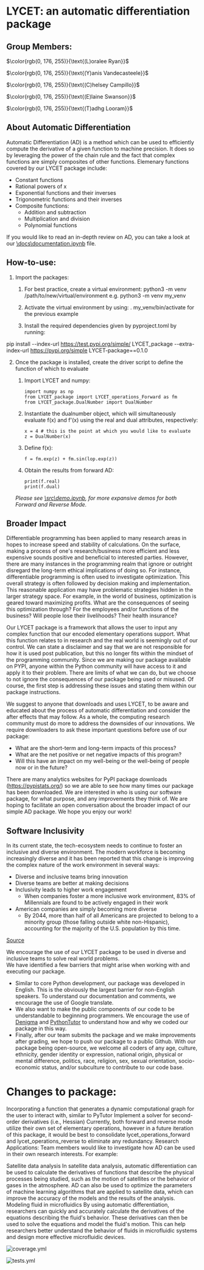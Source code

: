 # LYCET: an automatic differentiation package

## Group Members:
$\color{rgb(0, 176, 255)}{\text{(L)oralee Ryan}}$

$\color{rgb(0, 176, 255)}{\text{(Y)anis Vandecasteele}}$

$\color{rgb(0, 176, 255)}{\text{(C)helsey Campillo}}$

$\color{rgb(0, 176, 255)}{\text{(E)laine Swanson}}$

$\color{rgb(0, 176, 255)}{\text{(T)adhg Looram}}$

## About Automatic Differentiation
Automatic Differentiation (AD) is a method which can be used to efficiently compute the derivative of a given function to machine precision. It does so by leveraging the power of the chain rule and the fact that complex functions are simply composites of other functions. Elemenary functions covered by our LYCET package include:
* Constant functions
* Rational powers of x
* Exponential functions and their inverses
* Trigonometric functions and their inverses
* Composite functions:
    * Addition and subtraction
    * Multiplication and division
    * Polynomial functions

If you would like to read an in-depth review on AD, you can take a look at our [\docs\documentation.ipynb](https://code.harvard.edu/CS107/team18/blob/main/docs/documentation.ipynb) file.

## How-to-use: 
1. Import the packages:
    1. For best practice, create a virtual environment: python3 -m venv /path/to/new/virtual/environment e.g. python3 -m venv my_venv

    2. Activate the virtual environment by using: . my_venv/bin/activate for the previous example

    3. Install the required dependencies given by pyproject.toml by running:

pip install --index-url https://test.pypi.org/simple/ LYCET_package --extra-index-url https://pypi.org/simple LYCET-package==0.1.0

2. Once the package is installed, create the driver script to define the function of which to evaluate
    1. Import LYCET and numpy:
        ```
        import numpy as np
        from LYCET_package import LYCET_operations_Forward as fm
        from LYCET_package.DualNumber import DualNumber
        ```
    2. Instantiate the dualnumber object, which will simultaneously evaluate f(x) and f'(x) using the real and dual attributes, respectively:
        ```
        x = 4 # this is the point at which you would like to evaluate
        z = DualNumber(x)
        ```
    3. Define f(x):
        ```
        f = fm.exp(z) + fm.sin(lop.exp(z))
        ```
    4. Obtain the results from forward AD:
        ```
        print(f.real)
        print(f.dual)
        ```

    _Please see [\src\demo.ipynb](https://code.harvard.edu/CS107/team18/blob/main/src/demo.ipynb), for more expansive demos for both Forward and Reverse Mode._


## Broader Impact
Differentiable programming has been applied to many research areas in hopes to increase speed and stability of calculations. On the surface, making a process of one's research/business more efficient and less expensive sounds positive and beneficial to interested parties. However, there are many instances in the programming realm that ignore or outright disregard the long-term ethical implications of doing so. For instance, differentiable programming is often used to investigate optimization. This overall strategy is often followed by decision making and implementation. This reasonable application may have problematic strategies hidden in the larger strategy space. For example, in the world of business, optimization is geared toward maximizing profits. What are the consequences of seeing this optimization through? For the employees and/or functions of the business? Will people lose their livelihoods? Their health insurance?

Our LYCET package is a framework that allows the user to input any complex function that our encoded elementary operations support. What this function relates to in research and the real world is seemingly out of our control. We can state a disclaimer and say that we are not responsible for how it is used post publication, but this no longer fits within the mindset of the programming community. Since we are making our package available on PYPI, anyone within the Python community will have access to it and apply it to their problem. There are limits of what we can do, but we choose to not ignore the consequences of our package being used or misused. Of course, the first step is addressing these issues and stating them within our package instructions. 

We suggest to anyone that downloads and uses LYCET, to be aware and educated about the process of automatic differentiation and consider the after effects that may follow. As a whole, the computing research community must do more to address the downsides of our innovations. 
We require downloaders to ask these important questions before use of our package:
- What are the short-term and long-term impacts of this process?
- What are the net positive or net negative impacts of this program?
- Will this have an impact on my well-being or the well-being of people now or in the future?

There are many analytics websites for PyPI package downloads (https://pypistats.org/) so we are able to see how many times our package has been downloaded. We are interested in who is using our software package, for what purpose, and any improvements they think of. We are hoping to facilitate an open conversation about the broader impact of our simple AD package. We hope you enjoy our work! 

## Software Inclusivity

In its current state, the tech-ecosystem needs to continue to foster an inclusive and diverse environment. The modern workforce is becoming increasingly diverse and it has been reported that this change is improving the complex nature of the work environment in several ways:
- Diverse and inclusive teams bring innovation
- Diverse teams are better at making decisions 
- Inclusivity leads to higher work engagement<br>
    - When companies foster a more inclusive work environment, 83% of Millennials are found to be actively engaged in their work
- American companies are simply becoming more diverse<br>
    - By 2044, more than half of all Americans are projected to belong to a minority group (those falling outside white non-Hispanic), accounting for the majority of the U.S. population by this time.

[Source](https://builtin.com/diversity-inclusion/diversity-in-the-workplace-statistics) 

We encourage the use of our LYCET package to be used in diverse and inclusive teams to solve real world problems. <br>
We have identified a few barriers that might arise when working with and executing our package.
- Similar to core Python development, our package was developed in English. This is the obviously the largest barrier for non-English speakers. To understand our documentation and comments, we encourage the use of Google translate.  
- We also want to make the public components of our code to be understandable to beginning programmers. We encourage the use of [Denigma](https://denigma.app/) and [PythonTutor](https://pythontutor.com/) to understand how and why we coded our package in this way.
- Finally, after our team submits the package and we make improvements after grading, we hope to push our package to a public Github. With our package being open-source, we welcome all coders of any age, culture, ethnicity, gender identity or expression, national origin, physical or mental difference, politics, race, religion, sex, sexual orientation, socio-economic status, and/or subculture to contribute to our code base. 

# Changes to package:

Incorporating a function that generates a dynamic computational graph for the user to interact with, similar to PyTutor
Implement a solver for second-order derivatives (i.e., Hessian)
Currently, both forward and reverse mode utilize their own set of elementary operations, however in a future iteration of this package, it would be best to consolidate lycet_operations_forward and lycet_operations_reverse to eliminate any redundancy.
Research Applications: Team members would like to investigate how AD can be used in their own research interests. For example:

Satellite data analysis
In satellite data analysis, automatic differentiation can be used to calculate the derivatives of functions that describe the physical processes being studied, such as the motion of satellites or the behavior of gases in the atmosphere.
AD can also be used to optimize the parameters of machine learning algorithms that are applied to satellite data, which can improve the accuracy of the models and the results of the analysis.
Modeling fluid in microfluidics
By using automatic differentiation, researchers can quickly and accurately calculate the derivatives of the equations describing the fluid's behavior. These derivatives can then be used to solve the equations and model the fluid's motion. This can help researchers better understand the behavior of fluids in microfluidic systems and design more effective microfluidic devices.


![coverage.yml](https://code.harvard.edu/CS107/team18/actions/workflows/code_coverage.yml/badge.svg)

![tests.yml](https://code.harvard.edu/CS107/team18/actions/workflows/tests.yml/badge.svg)
